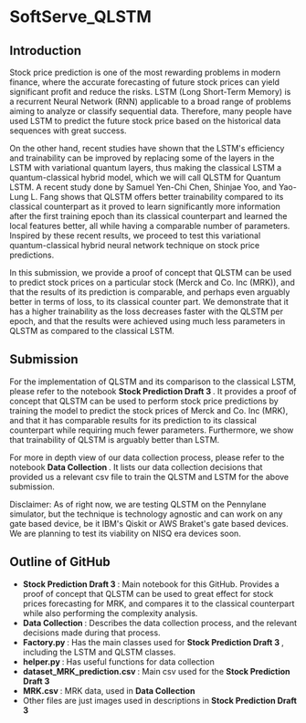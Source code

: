 # SoftServe_QLSTM
## Introduction

Stock price prediction is one of the most rewarding problems in modern finance, where the accurate forecasting of future stock prices can yield significant profit and reduce the risks. LSTM (Long Short-Term Memory) is a recurrent Neural Network (RNN) applicable to a broad range of problems aiming to analyze or classify sequential data. Therefore, many people have used LSTM to predict the future stock price based on the historical data sequences with great success.

On the other hand, recent studies have shown that the LSTM's efficiency and trainability can be improved by replacing some of the layers in the LSTM with variational quantum layers, thus making the classical LSTM a quantum-classical hybrid model, which we will call QLSTM for Quantum LSTM. A recent study done by Samuel Yen-Chi Chen, Shinjae Yoo, and Yao-Lung L. Fang shows that QLSTM offers better trainability compared to its classical counterpart as it proved to learn significantly more information after the first training epoch than its classical counterpart and learned the local features better, all while having a comparable number of parameters. Inspired by these recent results, we proceed to test this variational quantum-classical hybrid neural network technique on stock price predictions.

In this submission, we provide a proof of concept that QLSTM can be used to predict stock prices on a particular stock (Merck and Co. Inc (MRK)), and that the results of its prediction is comparable, and perhaps even arguably better in terms of loss, to its classical counter part. We demonstrate that it has a higher trainability as the loss decreases faster with the QLSTM per epoch, and that the results were achieved using much less parameters in QLSTM as compared to the classical LSTM.

## Submission

For the implementation of QLSTM and its comparison to the classical LSTM, please refer to the notebook <b> Stock Prediction Draft 3 </b>. It provides a proof of concept that QLSTM can be used to perform stock price predictions by training the model to predict the stock prices of Merck and Co. Inc (MRK), and that it has comparable results for its prediction to its classical counterpart while requiring much fewer parameters. Furthermore, we show that trainability of QLSTM is arguably better than LSTM.

For more in depth view of our data collection process, please refer to the notebook <b> Data Collection </b>. It lists our data collection decisions that provided us a relevant csv file to train the QLSTM and LSTM for the above submission.

Disclaimer: As of right now, we are testing QLSTM on the Pennylane simulator, but the technique is technology agnostic and can work on any gate based device, be it IBM's Qiskit or AWS Braket's gate based devices. We are planning to test its viability on NISQ era devices soon. 

## Outline of GitHub

- <b> Stock Prediction Draft 3 </b>: Main notebook for this GitHub. Provides a proof of concept that QLSTM can be used to great effect for stock prices forecasting for MRK, and compares it to the classical counterpart while also performing the complexity analysis.
- <b> Data Collection </b>: Describes the data collection process, and the relevant decisions made during that process.
- <b> Factory.py </b>: Has the main classes used for <b> Stock Prediction Draft 3 </b>, including the LSTM and QLSTM classes.
- <b> helper.py </b>: Has useful functions for data collection
- <b> dataset_MRK_prediction.csv </b>: Main csv used for the <b> Stock Prediction Draft 3 </b>
- <b> MRK.csv </b>: MRK data, used in <b> Data Collection </b>
- Other files are just images used in descriptions in <b> Stock Prediction Draft 3 </b>

